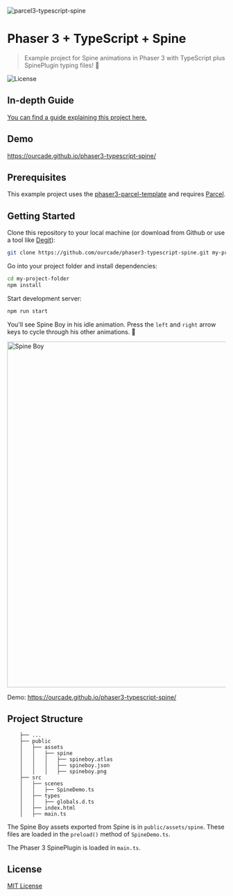 ![parcel3-typescript-spine](https://user-images.githubusercontent.com/2236153/72027279-9e637980-323b-11ea-984e-7da548af5a83.png)

# Phaser 3 + TypeScript + Spine
> Example project for Spine animations in Phaser 3 with TypeScript plus SpinePlugin typing files! 🌟

![License](https://img.shields.io/badge/license-MIT-green)

## In-depth Guide

[You can find a guide explaining this project here.](https://blog.ourcade.co/posts/2020/phaser-3-parcel-typescript-spine/)

## Demo

https://ourcade.github.io/phaser3-typescript-spine/

## Prerequisites

This example project uses the [phaser3-parcel-template](https://github.com/ourcade/phaser3-parcel-template) and requires [Parcel](https://parceljs.org/).

## Getting Started

Clone this repository to your local machine (or download from Github or use a tool like [Degit](https://github.com/Rich-Harris/degit)):

```bash
git clone https://github.com/ourcade/phaser3-typescript-spine.git my-project-folder
```

Go into your project folder and install dependencies:

```bash
cd my-project-folder
npm install
```

Start development server:

```bash
npm run start
```

You'll see Spine Boy in his idle animation. Press the `left` and `right` arrow keys to cycle through his other animations. 🎉

<img width="798" alt="Spine Boy" src="https://user-images.githubusercontent.com/2236153/72027349-e1255180-323b-11ea-8805-172bb5348a3d.png">

Demo: https://ourcade.github.io/phaser3-typescript-spine/

## Project Structure

```
    ├── ...
    ├── public
    │   ├── assets
    │   │   ├── spine
    │   │   │   ├── spineboy.atlas
    │   │   │   ├── spineboy.json
    │   │   │   ├── spineboy.png
    ├── src
    │   ├── scenes
    │   │   ├── SpineDemo.ts
    │   ├── types
    │   │   ├── globals.d.ts
    │   ├── index.html
    │   ├── main.ts
```

The Spine Boy assets exported from Spine is in `public/assets/spine`. These files are loaded in the `preload()` method of `SpineDemo.ts`.

The Phaser 3 SpinePlugin is loaded in `main.ts`.

## License

[MIT License](https://github.com/ourcade/phaser3-parcel-template/blob/master/LICENSE)
